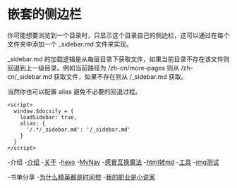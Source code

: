 # 嵌套的侧边栏
你可能想要浏览到一个目录时，只显示这个目录自己的侧边栏，这可以通过在每个文件夹中添加一个 _sidebar.md 文件来实现。

_sidebar.md 的加载逻辑是从每层目录下获取文件，如果当前目录不存在该文件则回退到上一级目录。例如当前路径为 /zh-cn/more-pages 则从 /zh-cn/_sidebar.md 获取文件，如果不存在则从 /_sidebar.md 获取。

当然你也可以配置 alias 避免不必要的回退过程。
```
<script>
  window.$docsify = {
    loadSidebar: true,
    alias: {
      '/.*/_sidebar.md': '/_sidebar.md'
    }
  }
</script>
```
<!-- docs/_sidebar.md -->
<!-- 定制侧边栏 -->
-介绍
    -[介绍](zh-cn/mai)
    -[关于](zh-cn/note/vuepress-Or-docsify.md)
    -[hexo](zh-cn/note/hexo-快速、简洁且高效的博客框架.md)
    -[MyNav](zh-cn/note/MyNav.md)
    -[感冒互换魔法](zh-cn/note/16.%E6%84%9F%E5%86%92%E4%BA%92%E6%8D%A2%E9%AD%94%E6%B3%95.md)
    -[html转md](zh-cn/note/html%E8%BD%ACmd.md)
    -[工具](zh-cn/note/%E5%B7%A5%E5%85%B7.md)
    -[img测试](zh-cn/note/img%E6%B5%8B%E8%AF%95.md)

-书单分享
    -[为什么精英都是时间控](zh-cn/books/1.%E4%B8%BA%E4%BB%80%E4%B9%88%E7%B2%BE%E8%8B%B1%E9%83%BD%E6%98%AF%E6%97%B6%E9%97%B4%E6%8E%A7.md)
    -[我的职业是小说家](zh-cn/books/2.%E6%88%91%E7%9A%84%E8%81%8C%E4%B8%9A%E6%98%AF%E5%B0%8F%E8%AF%B4%E5%AE%B6.md)
